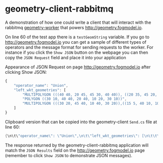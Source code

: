 # geometry-client-rabbitmq
A demonstration of how one could write a client that will interact with the rabbitmq [geometry-worker](http://github.com/davidraleigh/geometry-worker) that powers http://geometry.fogmodel.io.

On line 60 of the test app there is a `testGeomString` variable. If you go to http://geometry.fogmodel.io you can get a sample of different types of operators and the message format for sending requests to the worker. For instance if you click the `Show JSON` button on the webpage you can then copy the `JSON Request` field and place it into your application

Appearance of JSON Request on page http://geometry.fogmodel.io after clicking Show JSON:
```javascript
{
	"operator_name": "Union",
	"left_wkt_geometries": [
		"MULTIPOLYGON (((40 40, 20 45, 45 30, 40 40)), ((20 35, 45 20, 30 5, 10 10, 10 30, 20 35), (30 20, 20 25, 20 15, 30 20)))",
		"POLYGON ((30 10, 40 40, 20 40, 10 20, 30 10))",
		"MULTIPOLYGON (((30 20, 45 40, 10 40, 30 20)),((15 5, 40 10, 10 20, 5 10, 15 5)))"
	]
}
```

Clipboard version that can be copied into the geometry-client `Send.cs` file at line 60:
``` c#
{\n\t\"operator_name\": \"Union\",\n\t\"left_wkt_geometries\": [\n\t\t\"MULTIPOLYGON (((40 40, 20 45, 45 30, 40 40)), ((20 35, 45 20, 30 5, 10 10, 10 30, 20 35), (30 20, 20 25, 20 15, 30 20)))\",\n\t\t\"POLYGON ((30 10, 40 40, 20 40, 10 20, 30 10))\",\n\t\t\"MULTIPOLYGON (((30 20, 45 40, 10 40, 30 20)),((15 5, 40 10, 10 20, 5 10, 15 5)))\"\n\t]\n}
```

The response returned by the geometry-client-rabbitmq application will match the `JSON Results` field on the http://geometry.fogmodel.io page (remember to click `Show JSON` to demonstrate JSON messages).
